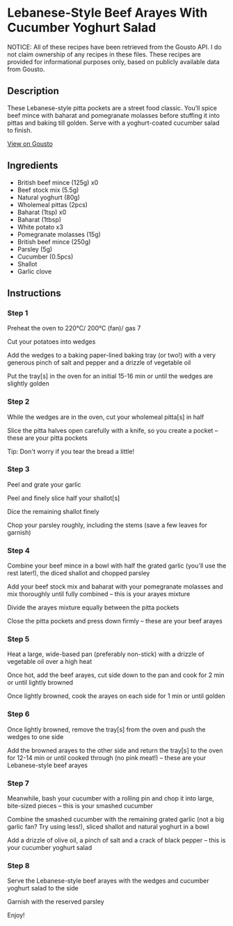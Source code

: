 # Lebanese-Style Beef Arayes With Cucumber Yoghurt Salad 

NOTICE: All of these recipes have been retrieved from the Gousto API. I do not claim ownership of any recipes in these files. These recipes are provided for informational purposes only, based on publicly available data from Gousto.

## Description

These Lebanese-style pitta pockets are a street food classic. You’ll spice beef mince with baharat and pomegranate molasses before stuffing it into pittas and baking till golden. Serve with a yoghurt-coated cucumber salad to finish.

[View on Gousto](https://www.gousto.co.uk/recipes/cookbook/lebanese-style-beef-arayes-with-cucumber-yoghurt-salad)

## Ingredients

- British beef mince (125g) x0
- Beef stock mix (5.5g)
- Natural yoghurt (80g)
- Wholemeal pittas (2pcs)
- Baharat (1tsp) x0
- Baharat (1tbsp)
- White potato x3
- Pomegranate molasses (15g)
- British beef mince (250g)
- Parsley (5g)
- Cucumber (0.5pcs)
- Shallot
- Garlic clove

## Instructions


### Step 1

Preheat the oven to 220°C/ 200°C (fan)/ gas 7

Cut your potatoes into wedges

Add the wedges to a baking paper-lined baking tray (or two!) with a very generous pinch of salt and pepper and a drizzle of vegetable oil

Put the tray[s] in the oven for an initial 15-16 min or until the wedges are slightly golden


### Step 2

While the wedges are in the oven, cut your wholemeal pitta[s] in half

Slice the pitta halves open carefully with a knife, so you create a pocket – these are your pitta pockets

Tip: Don't worry if you tear the bread a little!


### Step 3

Peel and grate your garlic

Peel and finely slice half your shallot[s]

Dice the remaining shallot finely

Chop your parsley roughly, including the stems (save a few leaves for garnish)


### Step 4

Combine your beef mince in a bowl with half the grated garlic (you'll use the rest later!), the diced shallot and chopped parsley

Add your beef stock mix and baharat with your pomegranate molasses and mix thoroughly until fully combined – this is your arayes mixture

Divide the arayes mixture equally between the pitta pockets

Close the pitta pockets and press down firmly – these are your beef arayes


### Step 5

Heat a large, wide-based pan (preferably non-stick) with a drizzle of vegetable oil over a high heat

Once hot, add the beef arayes, cut side down to the pan and cook for 2 min or until lightly browned

Once lightly browned, cook the arayes on each side for 1 min or until golden


### Step 6

Once lightly browned, remove the tray[s] from the oven and push the wedges to one side

Add the browned arayes to the other side and return the tray[s] to the oven for 12-14 min or until cooked through (no pink meat!) – these are your Lebanese-style beef arayes


### Step 7

Meanwhile, bash your cucumber with a rolling pin and chop it into large, bite-sized pieces – this is your smashed cucumber

Combine the smashed cucumber with the remaining grated garlic (not a big garlic fan? Try using less!), sliced shallot and natural yoghurt in a bowl

Add a drizzle of olive oil, a pinch of salt and a crack of black pepper – this is your cucumber yoghurt salad

### Step 8

Serve the Lebanese-style beef arayes with the wedges and cucumber yoghurt salad to the side

Garnish with the reserved parsley

Enjoy!

